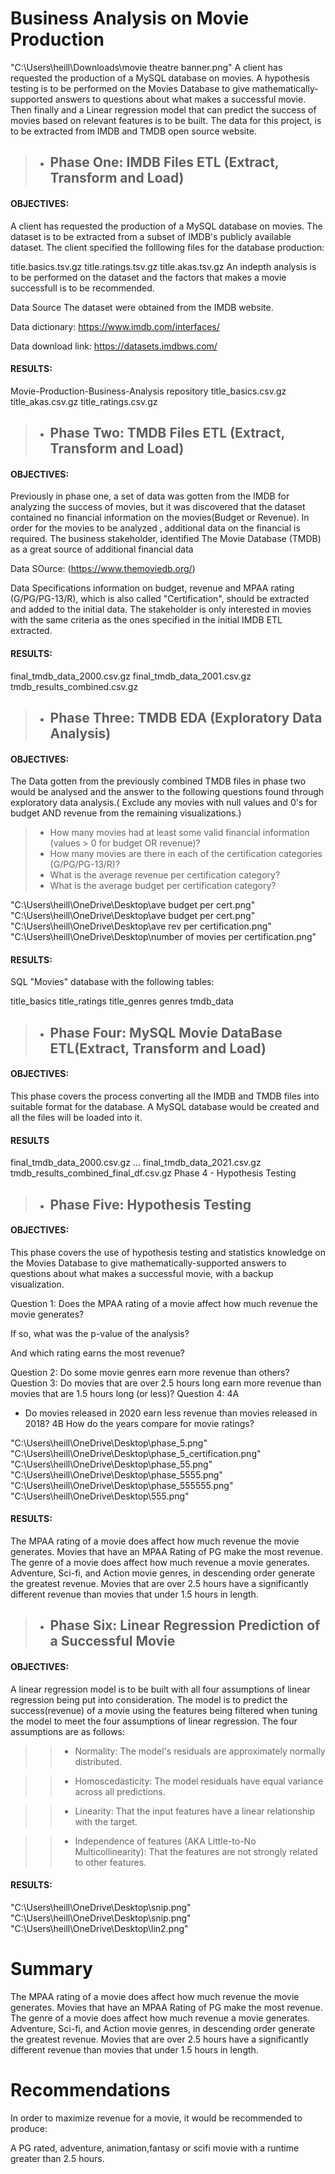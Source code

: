 # Business Analysis on Movie Production
"C:\Users\heill\Downloads\movie theatre banner.png"
A client has requested the production of a MySQL database on movies. A hypothesis testing is to be performed on the Movies Database to give mathematically-supported answers to questions about what makes a successful movie. Then finally and a Linear regression model that can predict the success of movies based on relevant features is to be built. The data for this project, is to be extracted from IMDB and TMDB open source website.
>- ## Phase One: IMDB Files ETL (Extract, Transform and Load)
 
#### OBJECTIVES:

A client has requested the production of a MySQL database on movies. The dataset is to be extracted from a subset of IMDB's publicly available dataset. The client specified the folllowing files for the database production:

title.basics.tsv.gz
title.ratings.tsv.gz
title.akas.tsv.gz
An indepth analysis is to be performed on the dataset and the factors that makes a movie successfull is to be recommended.

Data Source
The dataset were obtained from the IMDB website.

Data dictionary: https://www.imdb.com/interfaces/

Data download link: https://datasets.imdbws.com/


#### RESULTS:

Movie-Production-Business-Analysis repository
title_basics.csv.gz
title_akas.csv.gz
title_ratings.csv.gz

>- ## Phase Two:  TMDB Files ETL (Extract, Transform and Load)

#### OBJECTIVES:

Previously in phase one, a set of data was gotten from the IMDB for analyzing the success of movies, but it was discovered that the dataset contained no financial information on the movies(Budget or Revenue). In order for the movies to be analyzed , additional data on the financial is required. The business stakeholder, identified The Movie Database (TMDB) as a great source of additional financial data

Data SOurce: (https://www.themoviedb.org/)

Data Specifications
information on budget, revenue and MPAA rating (G/PG/PG-13/R), which is also called "Certification", should be extracted and added to the initial data.
The stakeholder is only interested in movies with the same criteria as the ones specified in the initial IMDB ETL extracted.

#### RESULTS:
final_tmdb_data_2000.csv.gz
final_tmdb_data_2001.csv.gz
tmdb_results_combined.csv.gz


>- ## Phase Three: TMDB EDA (Exploratory Data Analysis)

#### OBJECTIVES:

The Data gotten from the previously combined TMDB files in phase two would be analysed and the answer to the following questions found through exploratory data analysis.( Exclude any movies with null values and 0's for budget AND revenue from the remaining visualizations.)

>- How many movies had at least some valid financial information (values > 0 for budget OR revenue)?
>- How many movies are there in each of the certification categories (G/PG/PG-13/R)?
>- What is the average revenue per certification category?
>- What is the average budget per certification category?

"C:\Users\heill\OneDrive\Desktop\ave budget per cert.png"
"C:\Users\heill\OneDrive\Desktop\ave budget per cert.png"
"C:\Users\heill\OneDrive\Desktop\ave rev per certification.png"
"C:\Users\heill\OneDrive\Desktop\number of movies per certification.png"


#### RESULTS:

SQL "Movies" database with the following tables:

title_basics
title_ratings
title_genres
genres
tmdb_data

>- ## Phase Four: MySQL Movie DataBase ETL(Extract, Transform and Load)

#### OBJECTIVES:
This phase covers the process converting all the IMDB and TMDB files into suitable format for the database. A MySQL database would be created and all the files will be loaded into it.

#### RESULTS

final_tmdb_data_2000.csv.gz
...
final_tmdb_data_2021.csv.gz
tmdb_results_combined_final_df.csv.gz
Phase 4 - Hypothesis Testing

>- ## Phase Five: Hypothesis Testing

#### OBJECTIVES:
This phase covers the use of hypothesis testing and statistics knowledge on the Movies Database to give mathematically-supported answers to questions about what makes a successful movie, with a backup visualization.

Question 1:
Does the MPAA rating of a movie affect how much revenue the movie generates?

If so, what was the p-value of the analysis?

And which rating earns the most revenue?

Question 2:
Do some movie genres earn more revenue than others?
Question 3:
Do movies that are over 2.5 hours long earn more revenue than movies that are 1.5 hours long (or less)?
Question 4:
4A
 - Do movies released in 2020 earn less revenue than movies released in 2018?
4B
How do the years compare for movie ratings?


"C:\Users\heill\OneDrive\Desktop\phase_5.png"
"C:\Users\heill\OneDrive\Desktop\phase_5_certification.png"
"C:\Users\heill\OneDrive\Desktop\phase_55.png"
"C:\Users\heill\OneDrive\Desktop\phase_5555.png"
"C:\Users\heill\OneDrive\Desktop\phase_555555.png"
"C:\Users\heill\OneDrive\Desktop\555.png"

#### RESULTS:
The MPAA rating of a movie does affect how much revenue the movie generates.
Movies that have an MPAA Rating of PG make the most revenue.
The genre of a movie does affect how much revenue a movie generates.
Adventure, Sci-fi, and Action movie genres, in descending order generate the greatest revenue.
Movies that are over 2.5 hours have a significantly different revenue than movies that under 1.5 hours in length.

>- ## Phase Six: Linear Regression Prediction of a Successful Movie
#### OBJECTIVES:
A linear regression model is to be built with all four assumptions of linear regression being put into consideration. The model is to predict the success(revenue) of a movie using the features being filtered when tuning the model to meet the four assumptions of linear regression. The four assumptions are as follows:

>>- Normality: The model's residuals are approximately normally distributed.

>>- Homoscedasticity: The model residuals have equal variance across all predictions.

>>- Linearity: That the input features have a linear relationship with the target.

>>- Independence of features (AKA Little-to-No Multicollinearity): That the features are not strongly related to other features.

#### RESULTS:
"C:\Users\heill\OneDrive\Desktop\snip.png"
"C:\Users\heill\OneDrive\Desktop\snip.png"
"C:\Users\heill\OneDrive\Desktop\lin2.png"

# Summary 

The MPAA rating of a movie does affect how much revenue the movie generates.
Movies that have an MPAA Rating of PG make the most revenue.
The genre of a movie does affect how much revenue a movie generates.
Adventure, Sci-fi, and Action movie genres, in descending order generate the greatest revenue.
Movies that are over 2.5 hours have a significantly different revenue than movies that under 1.5 hours in length.

# Recommendations

In order to maximize revenue for a movie, it would be recommended to produce:

A PG rated, adventure, animation,fantasy or scifi movie with a runtime greater than 2.5 hours.
